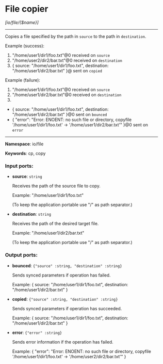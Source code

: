 # File copier

_[io/file/{$name}]_

---

Copies a file specified by the path in `source` to the path in `destination`.

Example (success): 
1. "/home/user1/dir1/foo.txt"@0 received on `source`
2. "/home/user2/dir2/bar.txt"@0 received on `destination`
3. { 
source: "/home/user1/dir1/foo.txt", 
destination: "/home/user1/dir2/bar.txt"
}@ sent on `copied`

Example (failure): 
1. "/home/user1/dir1/foo.txt"@0 received on `source`
2. "/home/user1/dir2/bar.txt"@0 received on `destination`
3. 
- { 
source: "/home/user1/dir1/foo.txt", 
destination: "/home/user1/dir2/bar.txt"
}@0 sent on `bounced`
- {
  "error": "Error: ENOENT: no such file or directory, copyfile '/home/user1/dir1/foo.txt' -> '/home/user1/dir2/bar.txt'"
}@0 sent on `error`

---

__Namespace__: io/file

__Keywords__: cp, copy

### Input ports:

* __source__: ` string `

    Receives the path of the source file to copy.
    
    Example:
    "/home/user1/dir1/foo.txt"
    
    (To keep the application portable use "/" as path separator.)


* __destination__: ` string `

    Receives the path of the desired target file.
    
    Example:
    "/home/user1/dir2/bar.txt"
    
    (To keep the application portable use "/" as path separator.)

### Output ports:

* __bounced__: ` {"source" :string, "destination" :string} `

    Sends synced parameters if operation has failed.
    
    Example:
    { 
      source: "/home/user1/dir1/foo.txt", 
      destination: "/home/user1/dir2/bar.txt"
    }
    


* __copied__: ` {"source" :string, "destination" :string} `

    Sends synced parameters if operation has succeeded.
    
    Example:
    { 
      source: "/home/user1/dir1/foo.txt", 
      destination: "/home/user1/dir2/bar.txt"
    }


* __error__: ` {"error" :string} `

    Sends error information if the operation has failed.
    
    Example: 
    {
      "error": "Error: ENOENT: no such file or directory, copyfile '/home/user1/dir1/foo.txt' -> '/home/user2/dir2/bar.txt'"
    }

